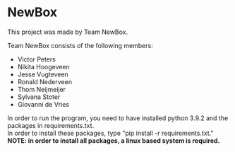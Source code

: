 # NewBox

This project was made by Team NewBox.

Team NewBox consists of the following members:
<ul>
    <li>Victor Peters</li>
    <li>Nikita Hoogeveen</li>
    <li>Jesse Vugteveen</li>
    <li>Ronald Nederveen</li>
    <li>Thom Neijmeijer</li>
    <li>Sylvana Stoter</li>
    <li>Giovanni de Vries</li>
</ul>

In order to run the program, you need to have installed python 3.9.2 and the packages in requirements.txt. <br> In order to install these packages, type "pip install -r requirements.txt."<br>
<b>NOTE: in order to install all packages, a linux based system is required.</b>
